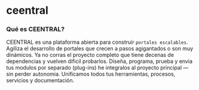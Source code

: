 # ceentral

### Qué es CEENTRAL?

CEENTRAL es una plataforma abierta para construir `portales escalables`. Agiliza el desarrollo de portales que crecen a pasos agigantados o son muy dinámicos. Ya no corras el proyecto completo que tiene decenas de dependencias y vuelven dificil probarlos. Diseña, programa, prueba y envia tus modulos por separado (plug-ins) he integralos al proyecto principal — sin perder autonomia. Unificamos todos tus herramientas, procesos, servicios y documentación.
